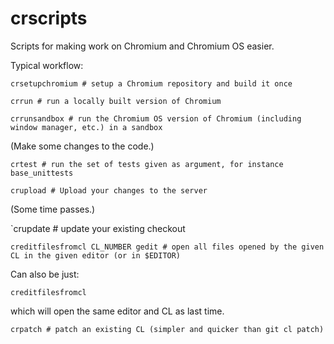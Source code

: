 # crscripts

Scripts for making work on Chromium and Chromium OS easier.

Typical workflow:

`crsetupchromium # setup a Chromium repository and build it once`

`crrun # run a locally built version of Chromium`

`crrunsandbox # run the Chromium OS version of Chromium (including window manager, etc.) in a sandbox`

(Make some changes to the code.)

`crtest # run the set of tests given as argument, for instance base_unittests`

`crupload # Upload your changes to the server`

(Some time passes.)

`crupdate # update your existing checkout

`creditfilesfromcl CL_NUMBER gedit # open all files opened by the given CL in the given editor (or in $EDITOR)`

Can also be just:

`creditfilesfromcl`

which will open the same editor and CL as last time.

`crpatch # patch an existing CL (simpler and quicker than git cl patch)`
